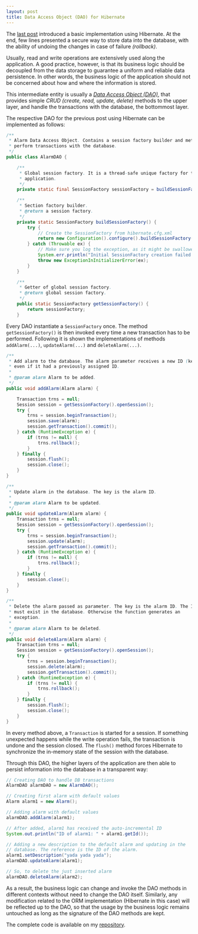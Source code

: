 ```yaml
---
layout: post
title: Data Access Object (DAO) for Hibernate
---
```


The [last post](persistence-with-hibernate) introduced a basic implementation using Hibernate.
At the end, few lines presented a secure way to store data into the database, with the ability of undoing the changes in case of failure *(rollback)*.

Usually, read and write operations are extensively used along the application.
A good practice, however, is that its business logic should be decoupled from the data storage to guarantee a uniform and reliable data persistence.
In other words, the business logic of the application should not be concerned about how and where the information is stored.

This intermediate entity is usually a [*Data Access Object (DAO)*](http://en.wikipedia.org/wiki/Data_access_object), that provides simple *CRUD (create, read, update, delete)* methods to the upper layer, and handle the transactions with the database, the bottommost layer.

The respective DAO for the previous post using Hibernate can be implemented as follows:

```java
/**
 * Alarm Data Access Object. Contains a session factory builder and methods to
 * perform transactions with the database.
 */
public class AlarmDAO {

	/**
	 * Global session factory. It is a thread-safe unique factory for the whole
	 * application.
	 */
	private static final SessionFactory sessionFactory = buildSessionFactory();

	/**
	 * Section factory builder.
	 * @return a session factory.
	 */
	private static SessionFactory buildSessionFactory() {
		try {
			// Create the SessionFactory from hibernate.cfg.xml
			return new Configuration().configure().buildSessionFactory();
		} catch (Throwable ex) {
			// Make sure you log the exception, as it might be swallowed
			System.err.println("Initial SessionFactory creation failed." + ex);
			throw new ExceptionInInitializerError(ex);
		}
	}

	/**
	 * Getter of global session factory.
	 * @return global session factory.
	 */
	public static SessionFactory getSessionFactory() {
		return sessionFactory;
	}
```

Every DAO instantiate a `SessionFactory` once.
The method `getSessionFactory()` is then invoked every time a new transaction has to be performed.
Following it is shown the implementations of methods `addAlarm(...)`, `updateAlarm(...)` and `deleteAlarm(...)`.

```java
/**
 * Add alarm to the database. The alarm parameter receives a new ID (key)
 * even if it had a previously assigned ID.
 * 
 * @param alarm Alarm to be added.
 */
public void addAlarm(Alarm alarm) {

	Transaction trns = null;
	Session session = getSessionFactory().openSession();
	try {
		trns = session.beginTransaction();
		session.save(alarm);
		session.getTransaction().commit();
	} catch (RuntimeException e) {
		if (trns != null) {
			trns.rollback();
		}
	} finally {
		session.flush();
		session.close();
	}
}

/**
 * Update alarm in the database. The key is the alarm ID.
 * 
 * @param alarm Alarm to be updated.
 */
public void updateAlarm(Alarm alarm) {
	Transaction trns = null;
	Session session = getSessionFactory().openSession();
	try {
		trns = session.beginTransaction();
		session.update(alarm);
		session.getTransaction().commit();
	} catch (RuntimeException e) {
		if (trns != null) {
			trns.rollback();
		}
	} finally {
		session.close();
	}
}

/**
 * Delete the alarm passed as parameter. The key is the alarm ID. The ID
 * must exist in the database. Otherwise the function generates an
 * exception.
 * 
 * @param alarm Alarm to be deleted.
 */
public void deleteAlarm(Alarm alarm) {
	Transaction trns = null;
	Session session = getSessionFactory().openSession();
	try {
		trns = session.beginTransaction();
		session.delete(alarm);
		session.getTransaction().commit();
	} catch (RuntimeException e) {
		if (trns != null) {
			trns.rollback();
		}
	} finally {
		session.flush();
		session.close();
	}
}
```

In every method above, a `Transaction` is started for a session.
If something unexpected happens while the write operation fails, the transaction is undone and the session closed.
The `flush()` method forces Hibernate to synchronize the in-memory state of the session with the database.

Through this DAO, the higher layers of the application are then able to persist information into the database in a transparent way:

```java
// Creating DAO to handle DB transactions
AlarmDAO alarmDAO = new AlarmDAO();

// Creating first alarm with default values
Alarm alarm1 = new Alarm();

// Adding alarm with default values
alarmDAO.addAlarm(alarm1);

// After added, alarm1 has received the auto-incremental ID
System.out.println("ID of alarm1: " + alarm1.getId());

// Adding a new description to the default alarm and updating in the
// database. The reference is the ID of the alarm.
alarm1.setDescription("yada yada yada");
alarmDAO.updateAlarm(alarm1);

// So, to delete the just inserted alarm
alarmDAO.deleteAlarm(alarm2);
```

As a result, the business logic can change and invoke the DAO methods in different contexts without need to change the DAO itself.
Similarly, any modification related to the ORM implementation (Hibernate in this case) will be reflected up to the DAO, so that the usage by the business logic remains untouched as long as the signature of the DAO methods are kept.

The complete code is available on my [repository](https://github.com/rafaelrezend/HibernateSandbox).
